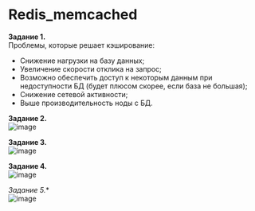 # Redis_memcached  

**Задание 1.**  
Проблемы, которые решает кэширование:  
- Снижение нагрузки на базу данных;  
- Увеличение скорости отклика на запрос;  
- Возможно обеспечить доступ к некоторым данным при недоступности БД (будет плюсом скорее, если база не большая);  
- Снижение сетевой активности;  
- Выше производительность ноды с БД.

**Задание 2.**  
![image](https://github.com/Copakaban/Redis_memcached/assets/118304300/91ba3c9b-588f-425a-afa9-642e02551c81)  

**Задание 3.**  
![image](https://github.com/Copakaban/Redis_memcached/assets/118304300/d06cf38d-5eed-4de5-abc0-4e2a12e3c54c)  

**Задание 4.**  
![image](https://github.com/Copakaban/Redis_memcached/assets/118304300/e8204541-79d6-4fa1-97c7-8cfc250c01eb)  

**Задание 5*.**  
![image](https://github.com/Copakaban/Redis_memcached/assets/118304300/c15a2928-6407-4daf-94ec-2f58848c5087)
